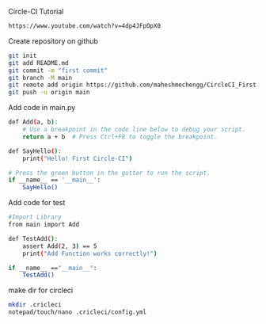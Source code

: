 

Circle-CI Tutorial
```bash
https://www.youtube.com/watch?v=4dp4JFpOpX0
```

Create repository on github
```bash
git init
git add README.md
git commit -m "first commit"
git branch -M main
git remote add origin https://github.com/maheshmechengg/CircleCI_First.git
git push -u origin main
```

Add code in main.py
```bash
def Add(a, b):
    # Use a breakpoint in the code line below to debug your script.
    return a + b  # Press Ctrl+F8 to toggle the breakpoint.

def SayHello():
    print("Hello! First Circle-CI")

# Press the green button in the gutter to run the script.
if __name__ == '__main__':
    SayHello()

```


Add code for test
```bash
#Import Library
from main import Add

def TestAdd():
    assert Add(2, 3) == 5
    print("Add Function works correctly!")

if __name__ =="__main__":
    TestAdd()
```

make dir for circleci
```bash
mkdir .cricleci
notepad/touch/nano .cricleci/config.yml
```



